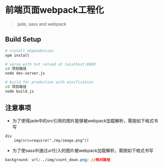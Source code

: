 # 前端页面webpack工程化

> jade, sass and webpack

## Build Setup

``` bash
# install dependencies
npm install

# serve with hot reload at localhost:8880
cd 项目路径
node dev-server.js

# build for production with minification
cd 项目路径
node build.js
```

## 注意事项

- 为了使得jade中的src引用的图片能够被webpack加载解析，需按如下格式书写

```html
div
    img(src=require("./my/image.png"))
```

- 为了使sass中通过url引入的图片被webpack加载解析，需按如下格式书写

```css
background: url(../img/count_down.png) //相对路径
```
